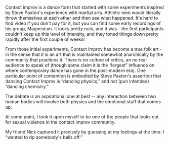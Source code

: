<!-- 
.. title: Empowering Victims
.. slug: empowering-victims
.. date: 2014/03/14 20:16:04
.. tags: draft
.. link: 
.. description: 
.. type: text
-->

Contact improv is a dance form that started with some experiments inspired by
Steve Paxton's experience with martial arts. Athletic men would literally throw
themselves at each other and then see what happened. It's hard to find video if
you don't pay for it, but you can find some early recordings of his group,
Magnesium. It looks pretty nuts, and it was - the first participants couldn't
keep up this level of intensity, and they toned things down pretty rapidly after
the first couple of weeks!

From those initial experiments, Contact Improv has become a true folk art - in
the sense that it is an art that is maintained somewhat anarchically by the
community that practices it. There is no culture of critics, an no real audience
to speak of (though some claim it is the “largest” influence on where
contemporary dance has gone in the post-modern era). One particular point of
contention is embodied by Steve Paxton's assertion that dancing Contact Improv
is “dancing physics,” and not (pun intended) “dancing chemistry.”

The debate is an aspirational one at best -- any interaction between two human
bodies will involve both physics and the emotional stuff that comes up.

At some point, I took it upon myself to be one of the people that looks out for
sexual violence in the contact improv community. 

My friend Nick captured it precisely by guessing at my feelings at the
time: I “wanted to rip somebody's balls off.”
